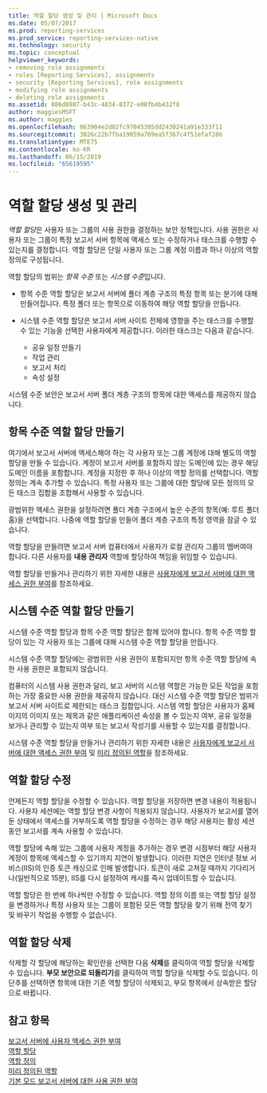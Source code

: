 ```yaml
---
title: 역할 할당 생성 및 관리 | Microsoft Docs
ms.date: 05/07/2017
ms.prod: reporting-services
ms.prod_service: reporting-services-native
ms.technology: security
ms.topic: conceptual
helpviewer_keywords:
- removing role assignments
- roles [Reporting Services], assignments
- security [Reporting Services], role assignments
- modifying role assignments
- deleting role assignments
ms.assetid: 086d0987-b43c-4834-8372-e08fb4b432f8
author: maggiesMSFT
ms.author: maggies
ms.openlocfilehash: 863904e2d82fc97045305dd2430241a91e333f11
ms.sourcegitcommit: 3026c22b7fba19059a769ea5f367c4f51efaf286
ms.translationtype: MTE75
ms.contentlocale: ko-KR
ms.lasthandoff: 06/15/2019
ms.locfileid: "65619595"
---
```

# <a name="create-and-manage-role-assignments"></a>역할 할당 생성 및 관리

*역할 할당*은 사용자 또는 그룹의 사용 권한을 결정하는 보안 정책입니다. 사용 권한은 사용자 또는 그룹이 특정 보고서 서버 항목에 액세스 또는 수정하거나 태스크를 수행할 수 있는지를 결정합니다. 역할 할당은 단일 사용자 또는 그룹 계정 이름과 하나 이상의 역할 정의로 구성됩니다.

역할 할당의 범위는 *항목 수준* 또는 *시스템 수준*입니다.

- 항목 수준 역할 할당은 보고서 서버에 폴더 계층 구조의 특정 항목 또는 분기에 대해 만들어집니다. 특정 폴더 또는 항목으로 이동하여 해당 역할 할당을 만듭니다.

- 시스템 수준 역할 할당은 보고서 서버 사이트 전체에 영향을 주는 태스크를 수행할 수 있는 기능을 선택한 사용자에게 제공합니다. 이러한 태스크는 다음과 같습니다.
  - 공유 일정 만들기
  - 작업 관리
  - 보고서 처리
  - 속성 설정

시스템 수준 보안은 보고서 서버 폴더 계층 구조의 항목에 대한 액세스를 제공하지 않습니다.

## <a name="creating-an-item-level-role-assignment"></a>항목 수준 역할 할당 만들기

여기에서 보고서 서버에 액세스해야 하는 각 사용자 또는 그룹 계정에 대해 별도의 역할 할당을 만들 수 있습니다. 계정이 보고서 서버를 포함하지 않는 도메인에 있는 경우 해당 도메인 이름을 포함합니다. 계정을 지정한 후 하나 이상의 역할 정의를 선택합니다. 역할 정의는 계속 추가할 수 있습니다. 특정 사용자 또는 그룹에 대한 할당에 모든 정의의 모든 태스크 집합을 조합해서 사용할 수 있습니다.

광범위한 액세스 권한을 설정하려면 폴더 계층 구조에서 높은 수준의 항목(예: 루트 폴더 홈)을 선택합니다. 나중에 역할 할당을 만들어 폴더 계층 구조의 특정 영역을 잠글 수 있습니다.

역할 할당을 만들려면 보고서 서버 컴퓨터에서 사용자가 로컬 관리자 그룹의 멤버여야 합니다. 다른 사용자를 **내용 관리자** 역할에 할당하여 책임을 위임할 수 있습니다.

역할 할당을 만들거나 관리하기 위한 자세한 내용은 [사용자에게 보고서 서버에 대한 액세스 권한 부여](../../reporting-services/security/grant-user-access-to-a-report-server.md)를 참조하세요.
  
## <a name="creating-a-system-level-role-assignment"></a>시스템 수준 역할 할당 만들기

시스템 수준 역할 할당과 항목 수준 역할 할당은 함께 있어야 합니다. 항목 수준 역할 할당이 있는 각 사용자 또는 그룹에 대해 시스템 수준 역할 할당을 만듭니다.

시스템 수준 역할 할당에는 광범위한 사용 권한이 포함되지만 항목 수준 역할 할당에 속한 사용 권한은 포함되지 않습니다.

컴퓨터의 시스템 사용 권한과 달리, 보고 서버의 시스템 역할은 가능한 모든 작업을 포함하는 가장 중요한 사용 권한을 제공하지 않습니다. 대신 시스템 수준 역할 할당은 범위가 보고서 서버 사이트로 제한되는 태스크 집합입니다. 시스템 역할 할당은 사용자가 홈페이지의 이미지 또는 제목과 같은 애플리케이션 속성을 볼 수 있는지 여부, 공유 일정을 보거나 관리할 수 있는지 여부 또는 보고서 작성기를 사용할 수 있는지를 결정합니다.

시스템 수준 역할 할당을 만들거나 관리하기 위한 자세한 내용은 [사용자에게 보고서 서버에 대한 액세스 권한 부여](../../reporting-services/security/grant-user-access-to-a-report-server.md) 및 [미리 정의된 역할](../../reporting-services/security/role-definitions-predefined-roles.md)을 참조하세요.  

## <a name="modifying-a-role-assignment"></a>역할 할당 수정

언제든지 역할 할당을 수정할 수 있습니다. 역할 할당을 저장하면 변경 내용이 적용됩니다. 사용자 세션에는 역할 할당 변경 사항이 적용되지 않습니다. 사용자가 보고서를 열어 둔 상태에서 액세스를 거부하도록 역할 할당을 수정하는 경우 해당 사용자는 활성 세션 동안 보고서를 계속 사용할 수 있습니다.

역할 할당에 속해 있는 그룹에 사용자 계정을 추가하는 경우 변경 시점부터 해당 사용자 계정이 항목에 액세스할 수 있기까지 지연이 발생합니다. 이러한 지연은 인터넷 정보 서비스(IIS)의 인증 토큰 캐싱으로 인해 발생합니다. 토큰이 새로 고쳐질 때까지 기다리거나(일반적으로 15분), IIS를 다시 설정하여 캐시를 즉시 업데이트할 수 있습니다.

역할 할당은 한 번에 하나씩만 수정할 수 있습니다. 역할 정의 이름 또는 역할 할당 설정을 변경하거나 특정 사용자 또는 그룹이 포함된 모든 역할 할당을 찾기 위해 전역 찾기 및 바꾸기 작업을 수행할 수 없습니다.

## <a name="deleting-a-role-assignment"></a>역할 할당 삭제

삭제할 각 할당에 해당하는 확인란을 선택한 다음 **삭제**를 클릭하여 역할 할당을 삭제할 수 있습니다. **부모 보안으로 되돌리기**를 클릭하여 역할 할당을 삭제할 수도 있습니다. 이 단추를 선택하면 항목에 대한 기존 역할 할당이 삭제되고, 부모 항목에서 상속받은 할당으로 바뀝니다.

## <a name="see-also"></a>참고 항목

[보고서 서버에 사용자 액세스 권한 부여](../../reporting-services/security/grant-user-access-to-a-report-server.md)  
[역할 할당](../../reporting-services/security/role-assignments.md)  
[역할 정의](../../reporting-services/security/role-definitions.md)  
[미리 정의된 역할](../../reporting-services/security/role-definitions-predefined-roles.md)  
[기본 모드 보고서 서버에 대한 사용 권한 부여](../../reporting-services/security/granting-permissions-on-a-native-mode-report-server.md)
